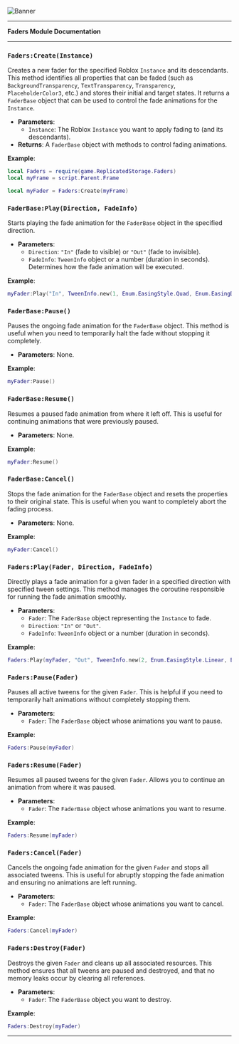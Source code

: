 ![Banner](https://media.discordapp.net/attachments/1276773945080545304/1277376436717621329/FadersDocumentation.png?ex=66ccf103&is=66cb9f83&hm=b85f50624ffa44a587b479b4e5a79c69d7a936feaeec6216cacc136ff103fd29&=&format=webp&quality=lossless)

---

**Faders Module Documentation**

---

### **`Faders:Create(Instance)`**

Creates a new fader for the specified Roblox `Instance` and its descendants. This method identifies all properties that can be faded (such as `BackgroundTransparency`, `TextTransparency`, `Transparency`, `PlaceholderColor3`, etc.) and stores their initial and target states. It returns a `FaderBase` object that can be used to control the fade animations for the `Instance`.

- **Parameters**:
  - `Instance`: The Roblox `Instance` you want to apply fading to (and its descendants).
- **Returns**: A `FaderBase` object with methods to control fading animations.

**Example**:
```lua
local Faders = require(game.ReplicatedStorage.Faders)
local myFrame = script.Parent.Frame

local myFader = Faders:Create(myFrame)
```




### **`FaderBase:Play(Direction, FadeInfo)`**

Starts playing the fade animation for the `FaderBase` object in the specified direction.

- **Parameters**:
  - `Direction`: `"In"` (fade to visible) or `"Out"` (fade to invisible).
  - `FadeInfo`: `TweenInfo` object or a number (duration in seconds). Determines how the fade animation will be executed.

**Example**:
```lua
myFader:Play("In", TweenInfo.new(1, Enum.EasingStyle.Quad, Enum.EasingDirection.Out))
```




### **`FaderBase:Pause()`**

Pauses the ongoing fade animation for the `FaderBase` object. This method is useful when you need to temporarily halt the fade without stopping it completely.

- **Parameters**: None.

**Example**:
```lua
myFader:Pause()
```




### **`FaderBase:Resume()`**

Resumes a paused fade animation from where it left off. This is useful for continuing animations that were previously paused.

- **Parameters**: None.

**Example**:
```lua
myFader:Resume()
```




### **`FaderBase:Cancel()`**

Stops the fade animation for the `FaderBase` object and resets the properties to their original state. This is useful when you want to completely abort the fading process.

- **Parameters**: None.

**Example**:
```lua
myFader:Cancel()
```




### **`Faders:Play(Fader, Direction, FadeInfo)`**

Directly plays a fade animation for a given fader in a specified direction with specified tween settings. This method manages the coroutine responsible for running the fade animation smoothly.

- **Parameters**:
  - `Fader`: The `FaderBase` object representing the `Instance` to fade.
  - `Direction`: `"In"` or `"Out"`.
  - `FadeInfo`: `TweenInfo` object or a number (duration in seconds).

**Example**:
```lua
Faders:Play(myFader, "Out", TweenInfo.new(2, Enum.EasingStyle.Linear, Enum.EasingDirection.In))
```




### **`Faders:Pause(Fader)`**

Pauses all active tweens for the given `Fader`. This is helpful if you need to temporarily halt animations without completely stopping them.

- **Parameters**:
  - `Fader`: The `FaderBase` object whose animations you want to pause.

**Example**:
```lua
Faders:Pause(myFader)
```




### **`Faders:Resume(Fader)`**

Resumes all paused tweens for the given `Fader`. Allows you to continue an animation from where it was paused.

- **Parameters**:
  - `Fader`: The `FaderBase` object whose animations you want to resume.

**Example**:
```lua
Faders:Resume(myFader)
```

### **`Faders:Cancel(Fader)`**




Cancels the ongoing fade animation for the given `Fader` and stops all associated tweens. This is useful for abruptly stopping the fade animation and ensuring no animations are left running.

- **Parameters**:
  - `Fader`: The `FaderBase` object whose animations you want to cancel.

**Example**:
```lua
Faders:Cancel(myFader)
```

### **`Faders:Destroy(Fader)`**




Destroys the given `Fader` and cleans up all associated resources. This method ensures that all tweens are paused and destroyed, and that no memory leaks occur by clearing all references.

- **Parameters**:
  - `Fader`: The `FaderBase` object you want to destroy.

**Example**:
```lua
Faders:Destroy(myFader)
```

---


